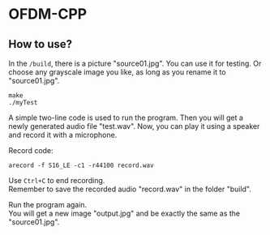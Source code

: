 # OFDM-CPP

## How to use?
In the `/build`, there is a picture "source01.jpg". You can use it for testing. Or choose any grayscale image you like, as long as you rename it to "source01.jpg".  
```
make
./myTest
```
A simple two-line code is used to run the program. Then you will get a newly generated audio file "test.wav". Now, you can play it using a speaker and record it with a microphone.
  
Record code:
```
arecord -f S16_LE -c1 -r44100 record.wav
```
Use `Ctrl+C` to end recording.  
Remember to save the recorded audio "record.wav" in the folder "build".
  
Run the program again.  
You will get a new image "output.jpg" and be exactly the same as the "source01.jpg".
  
